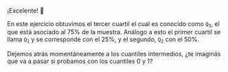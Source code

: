 ¡Excelente!  👏

En este ejercicio obtuvimos el tercer cuartil el cual es conocido como <code>Q<sub>3</sub></code>, el que está asociado al 75% de la muestra. Análogo a esto el primer cuartil se llama <code>Q<sub>1</sub></code> y se corresponde con el 25%, y el segundo, <code>Q<sub>2</sub></code> con el 50%.

Dejemos atrás momentáneamente a los cuantiles intermedios, ¿te imaginás que va a pasar si probamos con los cuantiles 0 y 1? 

